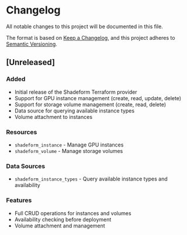 # Changelog

All notable changes to this project will be documented in this file.

The format is based on [Keep a Changelog](https://keepachangelog.com/en/1.0.0/),
and this project adheres to [Semantic Versioning](https://semver.org/spec/v2.0.0.html).

## [Unreleased]

### Added
- Initial release of the Shadeform Terraform provider
- Support for GPU instance management (create, read, update, delete)
- Support for storage volume management (create, read, delete)
- Data source for querying available instance types
- Volume attachment to instances

### Resources
- `shadeform_instance` - Manage GPU instances
- `shadeform_volume` - Manage storage volumes

### Data Sources
- `shadeform_instance_types` - Query available instance types and availability

### Features
- Full CRUD operations for instances and volumes
- Availability checking before deployment
- Volume attachment and management
